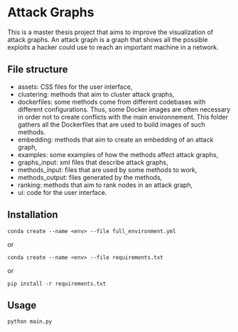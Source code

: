 # Attack Graphs

This is a master thesis project that aims to improve the visualization of attack graphs.
An attack graph is a graph that shows all the possible exploits a hacker could use to reach an important machine in a network.

## File structure

- assets: CSS files for the user interface,
- clustering: methods that aim to cluster attack graphs,
- dockerfiles: some methods come from different codebases with different configurations. Thus, some Docker images are often necessary in order not to create conflicts with the main environnement. This folder gathers all the Dockerfiles that are used to build images of such methods.
- embedding: methods that aim to create an embedding of an attack graph,
- examples: some examples of how the methods affect attack graphs,
- graphs_input: xml files that describe attack graphs,
- methods_input: files that are used by some methods to work,
- methods_output: files generated by the methods,
- ranking: methods that aim to rank nodes in an attack graph,
- ui: code for the user interface.

## Installation

```
conda create --name <env> --file full_environment.yml
```

or

```
conda create --name <env> --file requirements.txt
```

or

```
pip install -r requirements.txt
```

## Usage

```
python main.py
```
